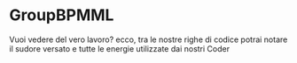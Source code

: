 # GroupBPMML
Vuoi vedere del vero lavoro? ecco, tra le nostre righe di codice potrai notare il sudore versato e tutte le energie utilizzate dai nostri Coder
